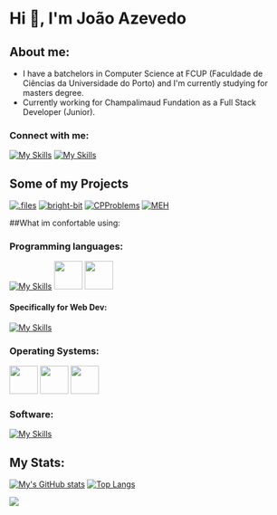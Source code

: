 # Hi 👋, I'm João Azevedo 

## About me:
- I have a batchelors in Computer Science at FCUP (Faculdade de Ciências da Universidade do Porto) and I'm currently studying for masters degree.
- Currently working for Champalimaud Fundation as a Full Stack Developer (Junior).

### Connect with me:
[![My Skills](https://skillicons.dev/icons?i=instagram)](https://www.instagram.com/azevedo76_/)
[![My Skills](https://skillicons.dev/icons?i=twitter)](https://twitter.com/Azevedo76_)
<!-- [![My Skills](https://skillicons.dev/icons?i=linkedin)]() -->
<!-- [![My Skills](https://skillicons.dev/icons?i=email)]() -->

## Some of my Projects
[![.files](https://github-readme-stats.vercel.app/api/pin/?username=Azeved00&repo=.files&theme=github_dark_dimmed)](https://github.com/Azeved00/.files)
[![bright-bit](https://github-readme-stats.vercel.app/api/pin/?username=Azeved00&repo=bright-biy&theme=github_dark_dimmed)](https://github.com/Azeved00/bright-bit)
[![CPProblems](https://github-readme-stats.vercel.app/api/pin/?username=Azeved00&repo=CPProblems&theme=github_dark_dimmed)](https://github.com/Azeved00/CPProblems)
[![MEH](https://github-readme-stats.vercel.app/api/pin/?username=Azeved00&repo=MEH&theme=github_dark_dimmed)](https://github.com/Azeved00/MEH)


##What im confortable using:
### Programming languages:

[![My Skills](https://skillicons.dev/icons?i=c,cpp,haskell,java,bash,python,lua,markdown)]()
<span>
 <img width=50 height=50 src="https://cdn.jsdelivr.net/gh/devicons/devicon/icons/nixos/nixos-original.svg" />
 <img width=50 height=50 src="https://cdn.jsdelivr.net/gh/devicons/devicon/icons/latex/latex-original.svg" />
</span>
          
#### Specifically for Web Dev:

[![My Skills](https://skillicons.dev/icons?i=cs,js,html,css,bootstrap,jquery,dotnet)]()

### Operating Systems:

<span>
  <img width=50 height=50 src="https://cdn.jsdelivr.net/gh/devicons/devicon/icons/nixos/nixos-plain-wordmark.svg" />
  <img width=50 height=50 src="https://cdn.jsdelivr.net/gh/devicons/devicon/icons/ubuntu/ubuntu-plain-wordmark.svg" />
  <img width=50 height=50 src="https://cdn.jsdelivr.net/gh/devicons/devicon/icons/debian/debian-original.svg" />
</span>
  
### Software:

[![My Skills](https://skillicons.dev/icons?i=vim,neovim,visualstudio,postman)]()

## My Stats:

[![My's GitHub stats](https://github-readme-stats.vercel.app/api?username=Azeved00&show_icons=true&theme=github_dark_dimmed&count_private=true)](https://github.com/anuraghazra/github-readme-stats)
[![Top Langs](https://github-readme-stats.vercel.app/api/top-langs/?username=Azeved00&layout=compact&theme=github_dark_dimmed)](https://github.com/anuraghazra/github-readme-stats)




![](https://hit.yhype.me/github/profile?user_id=62391524)
